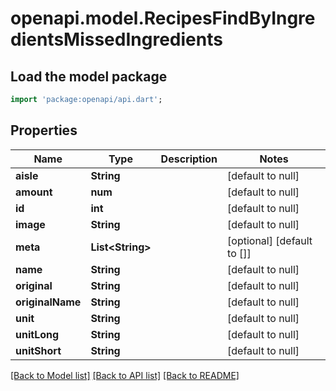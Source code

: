 # openapi.model.RecipesFindByIngredientsMissedIngredients

## Load the model package
```dart
import 'package:openapi/api.dart';
```

## Properties
Name | Type | Description | Notes
------------ | ------------- | ------------- | -------------
**aisle** | **String** |  | [default to null]
**amount** | **num** |  | [default to null]
**id** | **int** |  | [default to null]
**image** | **String** |  | [default to null]
**meta** | **List&lt;String&gt;** |  | [optional] [default to []]
**name** | **String** |  | [default to null]
**original** | **String** |  | [default to null]
**originalName** | **String** |  | [default to null]
**unit** | **String** |  | [default to null]
**unitLong** | **String** |  | [default to null]
**unitShort** | **String** |  | [default to null]

[[Back to Model list]](../README.md#documentation-for-models) [[Back to API list]](../README.md#documentation-for-api-endpoints) [[Back to README]](../README.md)


